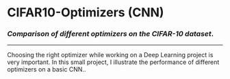 # CIFAR10-Optimizers (CNN)
### _Comparison of different optimizers on the __CIFAR-10__ dataset_.
---

Choosing the right optimizer while working on a Deep Learning project is very important. In this small project, I illustrate the performance of different optimizers on a basic CNN..

